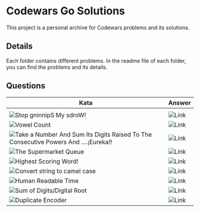 # Codewars Go Solutions

This project is a personal archive for Codewars problems and its solutions.


## Details

Each folder contains different problems. In the readme file of each folder, you can find the problems and its details.

## Questions

| Kata       | Answer  |
|----------------|----------------|
|                |                |
![Stop gninnipS My sdroW!](https://www.codewars.com/kata/5264d2b162488dc400000001) | ![Link](https://github.com/tohanilhan/Codewars-Golang-Answers/blob/main/ReverseWords/reverseWords.go) | 
![Vowel Count](https://www.codewars.com/kata/54ff3102c1bad923760001f3) | ![Link](https://github.com/tohanilhan/Codewars-Golang-Answers/blob/main/VowelCount/vowelCount.go) | 
![Take a Number And Sum Its Digits Raised To The Consecutive Powers And ....¡Eureka!!](https://www.codewars.com/kata/5626b561280a42ecc50000d1) | ![Link](https://github.com/tohanilhan/Codewars-Golang-Answers/blob/main/Eureka/eureka.go) | 
![The Supermarket Queue](https://www.codewars.com/kata/57b06f90e298a7b53d000a86) | ![Link](https://github.com/tohanilhan/Codewars-Golang-Answers/blob/main/SupermarketQueue/marketQueue.go) | 
![Highest Scoring Word!](https://www.codewars.com/kata/57eb8fcdf670e99d9b000272) | ![Link](https://github.com/tohanilhan/Codewars-Golang-Answers/blob/main/HighestScoringWord/highestScoringWords.go) | 
![Convert string to camel case](https://www.codewars.com/kata/517abf86da9663f1d2000003) | ![Link](https://github.com/tohanilhan/Codewars-Golang-Answers/blob/main/CamelCase/camelCase.go) | 
![Human Readable Time](https://www.codewars.com/kata/52685f7382004e774f0001f7) | ![Link](https://github.com/tohanilhan/Codewars-Golang-Answers/blob/main/HumanReadableTime/humanReadable.go) | 
![Sum of Digits/Digital Root](https://www.codewars.com/kata/541c8630095125aba6000c00) | ![Link](https://github.com/tohanilhan/Codewars-Golang-Answers/blob/main/SumOfDigits-DigitalRoot/digitalRoot.go) | 
![Duplicate Encoder](https://www.codewars.com/kata/54b42f9314d9229fd6000d9c) | ![Link](https://github.com/tohanilhan/Codewars-Golang-Answers/blob/main/DuplicateEncoder/duplicateEncoder.go) | 




